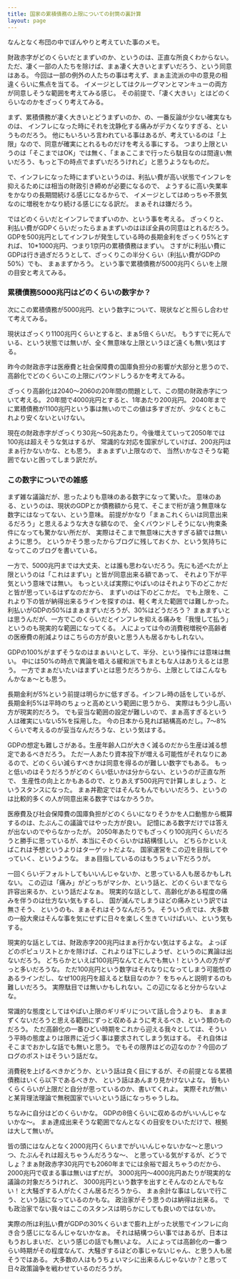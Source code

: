 ```yaml
---
title: 国家の累積債務の上限についての封筒の裏計算
layout: page
---
```

なんとなく布団の中でぼんやりと考えていた事のメモ。

財政赤字がどのくらいだとまずいのか、というのは、正直な所良くわからない。
ただ、凄く一部の人たちを除けば、まぁ凄く大きいとまずいだろう、という同意はある。
今回は一部の例外の人たちの事は考えず、まぁ主流派の中の意見の相違くらいに焦点を当てる。
イメージとしてはクルーグマンとマンキューの両方が同意しそうな範囲を考えてみる感じ。
その前提で、「凄く大きい」とはどのくらいなのかをざっくり考えてみる。

まず、累積債務が凄く大きいとどうまずいのか、の、一番反論が少ない確実なものは、
インフレになった時にそれを沈静化する痛みがデカくなりすぎる、というものだろう。
他にもいろいろ言われている事はあるが、考えているのは「上限」なので、同意が確実にとれるものだけを考える事にする。
つまり上限というのは「そこまではOK」では無く、「まぁここまで行ったら駄目なのは間違い無いだろう、もっと下の時点でまずいだろうけれど」と思うようなものだ。

で、インフレになった時にまずいというのは、利払い費が高い状態でインフレを抑えるためには相当の財政引き締めが必要になるので、
ようするに高い失業率をかなりの長期間続ける感じになるからで、
イメージとしてはめっちゃ不景気なのに増税をかなり続ける感じになる訳だ。
まぁそれは嫌だろう。

ではどのくらいだとインフレでまずいのか、という事を考える。
ざっくりと、利払い費がGDPくらいだったらまぁまずいのはほぼ全員の同意はとれるだろう。
GDPを500兆円としてインフレが発生している時の長期金利をざっくり5%とすれば、
10*1000兆円、つまり1京円の累積債務はまずい。
さすがに利払い費にGDPは行き過ぎだろうとして、ざっくりこの半分くらい（利払い費がGDPの50%）でも、
まぁまずかろう。
という事で累積債務が5000兆円くらいを上限の目安と考えてみる。

### 累積債務5000兆円はどのくらいの数字か？

次にこの累積債務が5000兆円、という数字について、現状などと照らし合わせて考えてみる。

現状はざっくり1100兆円くらいとすると、まぁ5倍くらいだ。
もうすでに死んでいる、という状態では無いが、全く無意味な上限というほど遠くも無い気はする。

昨今の財政赤字は医療費と社会保障費の国庫負担分の影響が大部分と思うので、
高齢化でどのくらいこの上限にバウンドしうるかを考えてみる。

ざっくり高齢化は2040〜2060の20年間の問題として、この間の財政赤字について考える。
20年間で4000兆円とすると、1年あたり200兆円。
2040年までに累積債務が1100兆円という事は無いのでこの値は多すぎだが、少なくともこれより安くないといけない。

現在の財政赤字がざっくり30兆〜50兆あたり。今後増えていって2050年では100兆は超えそうな気はするが、
常識的な対応を国家がしていけば、200兆円はまぁ行かないかな、とも思う。
まぁまずい上限なので、
当然いかなさそうな範囲でないと困ってしまう訳だが。

### この数字についでの雑感

まず雑な議論だが、思ったよりも意味のある数字になって驚いた。
意味のある、というのは、現状のGDPとか債務額から見て、そこまで桁が違う無意味な数字にはなってない、という意味。
前提がかなり「まぁこれくらいは同意出来るだろう」と思えるような大きな額なので、
全くバウンドしそうにない拘束条件になっても驚かない所だが、
実際はそこまで無意味に大きすぎる額では無いように思う。
というかそう思ったからブログに残しておくか、という気持ちになってこのブログを書いている。

一方で、5000兆円までは大丈夫、とは誰も思わないだろう。先にも述べたが上限というのは「これはまずい」と皆が同意出来る額であって、
それより下が平気という意味では無い。
もっといえば実際にやばいのはそれより下のどこかだと皆が思っているはずなのだから、
まずいのは下のどこかだ。
でも上限を、これより下の皆が納得出来るラインを探すのは、軽く考えた範囲では難しかった。
利払いがGDPの50%はまぁまずいだろうが、30%はどうだろう？
まぁまずいとは思うんだが、一方でこのくらいだとインフレを抑える痛みを「我慢して払う」というのも現実的な範囲になってくる。
人によっては今の消費税増税や高齢者の医療費の削減よりはこちらの方が良いと思う人も居るかもしれない。

GDPの100%がまずそうなのはまぁいいとして、半分、という操作には意味は無い。
中には50%の時点で異論を唱える緩和派でもまともな人はありえるとは思う。
一方でまぁだいたいはまずいとは思うだろうから、上限としてはこんなもんかなぁ〜とも思う。

長期金利が5%という前提は明らかに低すぎる。インフレ時の話をしているが、長期金利5%は平時のちょっと高めという範囲に思うから、
実際はもう少し高い方が現実的だろう。
でも妥当な範囲の設定が難しいので、まぁ高すぎるという人は確実にいない5%を採用した。
今の日本から見れば結構高めだし。7〜8%くらいで考えるのが妥当なんだろうな、という気はする。

GDPの想定も難しさがある。生産年齢人口が大きく減るのだから生産は減る想定であるべきだろう。
ただ一人あたり資本投下が増える可能性がそれなりにあるので、どのくらい減らすべきかは同意を得るのが難しい数字でもある。
もっと低いのはそうだろうがどのくらい低いかは分からない、というのが正直な所で、
生産性の向上とかもあるので、とりあえず500兆円で計算しましょう、というスタンスになった。
まぁ丼勘定ではそんなもんでもいいだろう、というのは比較的多くの人が同意出来る数字ではなかろうか。

医療費及び社会保障費の国庫負担がどのくらいになりそうかを人口動態から概算するのは、たぶんこの議論ではやった方が良い。
記憶にある数字だけでは答えが出ないのでやらなかったが。
2050年あたりでもざっくり100兆円くらいだろうと勝手に思っているが、本当にそのくらいかは結構怪しい。
どちらかといえばこれは予想というよりはターゲットだよな。
国家運営をこの辺を目指してやっていく、というような。
まぁ目指しているのはもうちょい下だろうが。

一回くらいデフォルトしてもいいんじゃないか、と思っている人も居るかもしれない。
この辺は「痛み」がどっちがマシか、という話と、どのくらいまでなら許容出来るか、という話だよなぁ。
現実的な話として、高齢化がある程度の痛みを伴うのは仕方ない気もするし、
国が滅んでしまうほどの痛みという訳では無さそう、
というのも、まぁそれはそうなんだろう。
そういう点では、大多数の一般大衆はそんな事を気にせずに日々を楽しく生きていけばいい、という気もする。

現実的な話としては、財政赤字200兆円はまぁ行かない気はするよな。
よっぽどのポピュリストとかを除けば、これよりは下にしようぜ、というのに異論は出ないだろう。
どちらかといえば100兆円なんてとんでも無い！という人の方がずっと多いだろうな。
ただ100兆円という数字はそれなりになってしまう可能性のあるラインだし、なぜ100兆円を超えると駄目なのか？
をちゃんと説明するのも難しいだろう。
実際駄目では無いかもしれない。この辺になると分からないよな。

常識的な態度としてはやばい上限のギリギリについて話し合うよりも、
まぁまずくないだろうと思える範囲にずっと収めるように考えるべき、という類のものだろう。
ただ高齢化の一番ひどい時期をこれから迎える我々としては、そういう平時の態度よりは限界に近づく事は要求されてしまう気はする。
それ自体はそこまでおかしな話でも無いと思う。
でもその限界はどの辺なのか？今回のブログのポストはそういう話だな。

消費税を上げるべきかどうか、という話は良く目にするが、その前提となる累積債務はいくら以下であるべきか、
という話はあんまり見かけないよな。
皆もいくらくらいが上限だと自分が思っているのか、書いてくれよ。
実際それが無いと某背理法理論で無税国家でいいという話になっちゃうしね。

ちなみに自分はどのくらいかな。
GDPの8倍くらいに収めるのがいいんじゃないかな〜。
まぁ達成出来そうな範囲でなんとなくの目安をひいただけで、根拠は大して無いが。

皆の頭にはなんとなく2000兆円くらいまでがいいんじゃないかな〜と思いつつ、たぶんそれは超えちゃうんだろうな〜、
と思っている気がするが、どうでしょ？まぁ財政赤字30兆円でも2060年までには余裕で超えちゃうのだから、
2000兆円で収まる事は無いはずだが。
3000兆円〜4000兆円あたりが現実的な議論の対象だろうけれど、
3000兆円という数字を出すとそんなのとんでもない！と大騒ぎする人がたくさん居るだろうから、
まぁ余計な事はしないで行こう、という話になっているのかもな。
政治家がそう思うのは納得は出来る。
でも政治家でない我々はここのスタンスは明らかにしても良いのではないか。

実際の所は利払い費がGDPの30%くらいまで膨れ上がった状態でインフレに向き合う感じになるんじゃないかなぁ。
それは結構つらい事ではあるが、日本はもうおしまいだ、という感じの話でも無いよな。
人によっては高齢化の一番つらい時期がその程度なんて、大騒ぎするほどの事じゃないじゃん、と思う人も居そうではある。
大多数の人はもうちょいマシに出来るんじゃないか？と思って日々政策論争を戦わせているのだろうが。